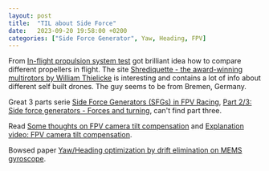 ```yaml
---
layout: post
title:  "TIL about Side Force"
date:   2023-09-20 19:58:00 +0200
categories: ["Side Force Generator", Yaw, Heading, FPV]
---
```

From [In-flight propulsion system test](http://shrediquette.blogspot.com/2018/04/in-flight-propulsion-system-test.html) got brilliant idea how to compare different propellers in flight. The site [Shrediquette - the award-winning multirotors by William Thielicke](http://shrediquette.blogspot.com) is interesting and contains a lot of info about different self built drones. The guy seems to be from Bremen, Germany.

Great 3 parts serie [Side Force Generators (SFGs) in FPV Racing](http://shrediquette.blogspot.com/2017/10/side-force-generators-sfgs-in-fpv-racing.html), [Part 2/3: Side force generators - Forces and turning](http://shrediquette.blogspot.com/2017/11/side-force-generators-detailed.html), can't find part three.

Read [Some thoughts on FPV camera tilt compensation](http://shrediquette.blogspot.com/2016/01/some-thoughts-on-camera-tilt.html) and [Explanation video: FPV camera tilt compensation](http://shrediquette.blogspot.com/2016/01/explanation-video-fpv-camera-tilt.html).

Bowsed paper [Yaw/Heading optimization by drift elimination on MEMS gyroscope](/assets/docs/Yaw-Heading-optimization-by-drift-elimination-_2021_Sensors-and-Actuators-A-.pdf).
